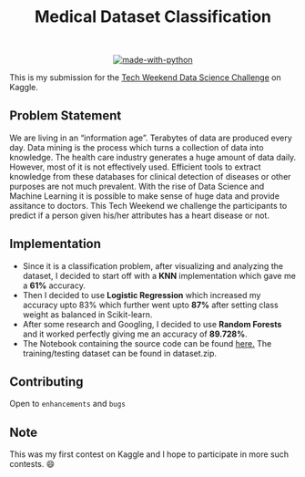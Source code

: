 <div align="center">

# Medical Dataset Classification

<br>

[![made-with-python](https://forthebadge.com/images/badges/made-with-python.svg)](https://www.python.org/)

</div>

This is my submission for the [Tech Weekend Data Science Challenge](https://www.kaggle.com/c/tech-weekend-data-science-hackathon) on Kaggle.

## Problem Statement

We are living in an “information age”. Terabytes of data are produced every day. Data mining is the process which turns a collection of data into knowledge. The health care industry generates a huge amount of data daily. However, most of it is not effectively used. Efficient tools to extract knowledge from these databases for clinical detection of diseases or other purposes are not much prevalent. With the rise of Data Science and Machine Learning it is possible to make sense of huge data and provide assitance to doctors. This Tech Weekend we challenge the participants to predict if a person given his/her attributes has a heart disease or not.

## Implementation

- Since it is a classification problem, after visualizing and analyzing the dataset, I decided to start off with a **KNN** implementation which gave me a **61%** accuracy.
- Then I decided to use **Logistic Regression** which increased my accuracy upto 83% which further went upto **87%** after setting class weight as balanced in Scikit-learn.
- After some research and Googling, I decided to use **Random Forests** and it worked perfectly giving me an accuracy of **89.728%**.
- The Notebook containing the source code can be found [here.](https://github.com/KaustubhDamania/Medical-Dataset-Classification-Kaggle/blob/master/Untitled.ipynb) The training/testing dataset can be found in dataset.zip.



## Contributing

Open to `enhancements` and `bugs`

## Note

This was my first contest on Kaggle and I hope to participate in more such contests. :smile:
